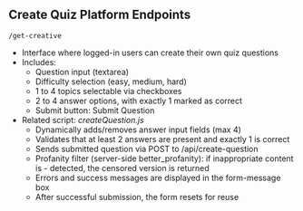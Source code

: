 ## Create Quiz Platform Endpoints


`/get-creative`
- Interface where logged-in users can create their own quiz questions
- Includes:
    - Question input (textarea)
    - Difficulty selection (easy, medium, hard)
    - 1 to 4 topics selectable via checkboxes
    - 2 to 4 answer options, with exactly 1 marked as correct
    - Submit button: Submit Question
- Related script: *createQuestion.js*
    - Dynamically adds/removes answer input fields (max 4)
    - Validates that at least 2 answers are present and exactly 1 is correct
    - Sends submitted question via POST to /api/create-question
    - Profanity filter (server-side better_profanity): if inappropriate content is - detected, the censored version is returned
    - Errors and success messages are displayed in the form-message box
    - After successful submission, the form resets for reuse
